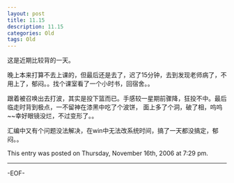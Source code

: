 ```yaml
---
layout: post
title: 11.15
description: 11.15
categories: Old
tags: Old
---
```

这是近期比较背的一天。

晚上本来打算不去上课的，但最后还是去了，迟了15分钟，去到发现老师病了，不用上了，郁闷。。找个课室看了一个小时书，回宿舍。。

跟着被召唤出去打波，其实是投下篮而已。手感较一星期前骤降，狂投不中。最后临走时背到极点，一不留神在漆黑中吃了个波饼， 面上多了个洞，破了相，呜呜~~幸好眼镜没烂，不过变形了。。

汇编中又有个问题没法解决，在win中无法改系统时间，搞了一天都没搞定，郁闷。。

This entry was posted on Thursday, November 16th, 2006 at 7:29 pm.

---



-EOF-